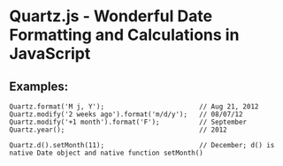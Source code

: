 Quartz.js - Wonderful Date Formatting and Calculations in JavaScript
====================================================================

Examples:
---------

	Quartz.format('M j, Y');						// Aug 21, 2012
	Quartz.modify('2 weeks ago').format('m/d/y');	// 08/07/12
	Quartz.modify('+1 month').format('F');			// September
	Quartz.year();									// 2012

	Quartz.d().setMonth(11);						// December; d() is native Date object and native function setMonth()